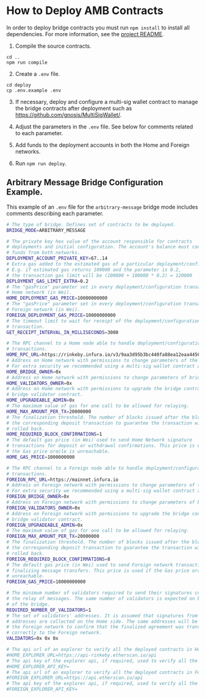 # How to Deploy AMB Contracts

In order to deploy bridge contracts you must run `npm install` to install all dependencies. For more information, see the [project README](../README.md).

1. Compile the source contracts.
```
cd ..
npm run compile
```

2. Create a `.env` file.
```
cd deploy
cp .env.example .env
```

3. If necessary, deploy and configure a multi-sig wallet contract to manage the bridge contracts after deployment such as https://github.com/gnosis/MultiSigWallet/.

4. Adjust the parameters in the `.env` file. See below for comments related to each parameter.

5. Add funds to the deployment accounts in both the Home and Foreign networks.

6. Run `npm run deploy`.

## Arbitrary Message Bridge Configuration Example.

This example of an `.env` file for the `arbitrary-message` bridge mode includes comments describing each parameter.

```bash
# The type of bridge. Defines set of contracts to be deployed.
BRIDGE_MODE=ARBITRARY_MESSAGE

# The private key hex value of the account responsible for contracts
# deployments and initial configuration. The account's balance must contain
# funds from both networks.
DEPLOYMENT_ACCOUNT_PRIVATE_KEY=67..14
# Extra gas added to the estimated gas of a particular deployment/configuration transaction
# E.g. if estimated gas returns 100000 and the parameter is 0.2,
# the transaction gas limit will be (100000 + 100000 * 0.2) = 120000
DEPLOYMENT_GAS_LIMIT_EXTRA=0.2
# The "gasPrice" parameter set in every deployment/configuration transaction on
# Home network (in Wei).
HOME_DEPLOYMENT_GAS_PRICE=10000000000
# The "gasPrice" parameter set in every deployment/configuration transaction on
# Foreign network (in Wei).
FOREIGN_DEPLOYMENT_GAS_PRICE=10000000000
# The timeout limit to wait for receipt of the deployment/configuration
# transaction.
GET_RECEIPT_INTERVAL_IN_MILLISECONDS=3000

# The RPC channel to a Home node able to handle deployment/configuration
# transactions.
HOME_RPC_URL=https://rinkeby.infura.io/v3/9aa3d95b3bc440fa88ea12eaa4456161
# Address on Home network with permissions to change parameters of the bridge contract.
# For extra security we recommended using a multi-sig wallet contract address here.
HOME_BRIDGE_OWNER=0x
# Address on Home network with permissions to change parameters of bridge validator contract.
HOME_VALIDATORS_OWNER=0x
# Address on Home network with permissions to upgrade the bridge contract and the
# bridge validator contract.
HOME_UPGRADEABLE_ADMIN=0x
# The maximum value of gas for one call to be allowed for relaying.
HOME_MAX_AMOUNT_PER_TX=20000000
# The finalization threshold. The number of blocks issued after the block with
# the corresponding deposit transaction to guarantee the transaction will not be
# rolled back.
HOME_REQUIRED_BLOCK_CONFIRMATIONS=1
# The default gas price (in Wei) used to send Home Network signature
# transactions for deposit or withdrawal confirmations. This price is used if
# the Gas price oracle is unreachable.
HOME_GAS_PRICE=1000000000

# The RPC channel to a Foreign node able to handle deployment/configuration
# transactions.
FOREIGN_RPC_URL=https://mainnet.infura.io
# Address on Foreign network with permissions to change parameters of the bridge contract.
# For extra security we recommended using a multi-sig wallet contract address here.
FOREIGN_BRIDGE_OWNER=0x
# Address on Foreign network with permissions to change parameters of bridge validator contract.
FOREIGN_VALIDATORS_OWNER=0x
# Address on Foreign network with permissions to upgrade the bridge contract and the
# bridge validator contract.
FOREIGN_UPGRADEABLE_ADMIN=0x
# The maximum value of gas for one call to be allowed for relaying.
FOREIGN_MAX_AMOUNT_PER_TX=20000000
# The finalization threshold. The number of blocks issued after the block with
# the corresponding deposit transaction to guarantee the transaction will not be
# rolled back.
FOREIGN_REQUIRED_BLOCK_CONFIRMATIONS=8
# The default gas price (in Wei) used to send Foreign network transactions
# finalizing message transfers. This price is used if the Gas price oracle is
# unreachable.
FOREIGN_GAS_PRICE=10000000000

# The minimum number of validators required to send their signatures confirming
# the relay of messages. The same number of validators is expected on both sides
# of the bridge.
REQUIRED_NUMBER_OF_VALIDATORS=1
# The set of validators' addresses. It is assumed that signatures from these
# addresses are collected on the Home side. The same addresses will be used on
# the Foreign network to confirm that the finalized agreement was transferred
# correctly to the Foreign network.
VALIDATORS=0x 0x 0x

# The api url of an explorer to verify all the deployed contracts in Home network. Supported explorers: Blockscout, etherscan
#HOME_EXPLORER_URL=https://api-rinkeby.etherscan.io/api
# The api key of the explorer api, if required, used to verify all the deployed contracts in Home network.
#HOME_EXPLORER_API_KEY=
# The api url of an explorer to verify all the deployed contracts in Foreign network. Supported explorers: Blockscout, etherscan
#FOREIGN_EXPLORER_URL=https://api.etherscan.io/api
# The api key of the explorer api, if required, used to verify all the deployed contracts in Foreign network.
#FOREIGN_EXPLORER_API_KEY=
```